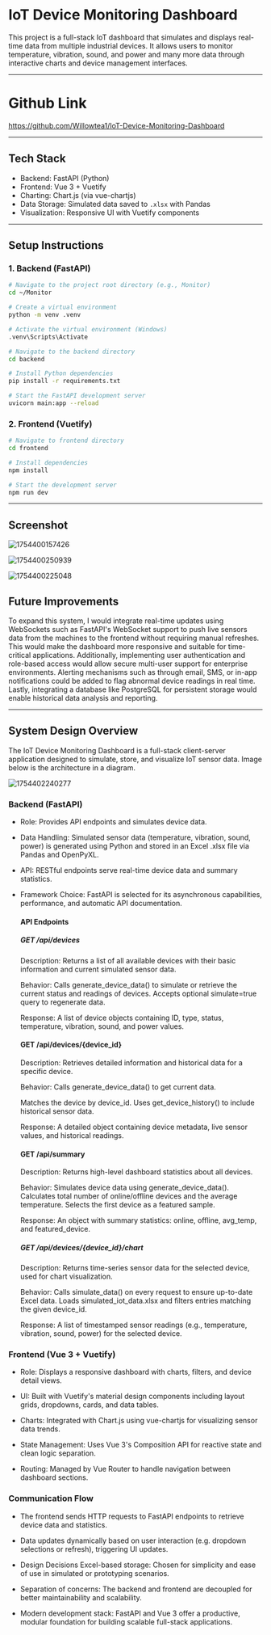 # IoT Device Monitoring Dashboard

This project is a full-stack IoT dashboard that simulates and displays real-time data from multiple industrial devices. It allows users to monitor temperature, vibration, sound, and power and many more data through interactive charts and device management interfaces.

---

# Github Link

https://github.com/Willowtea1/IoT-Device-Monitoring-Dashboard

---

## Tech Stack

- Backend: FastAPI (Python)
- Frontend: Vue 3 + Vuetify
- Charting: Chart.js (via vue-chartjs)
- Data Storage: Simulated data saved to `.xlsx` with Pandas
- Visualization: Responsive UI with Vuetify components

---

## Setup Instructions

### 1. Backend (FastAPI)

```bash
# Navigate to the project root directory (e.g., Monitor)
cd ~/Monitor

# Create a virtual environment
python -m venv .venv

# Activate the virtual environment (Windows)
.venv\Scripts\Activate

# Navigate to the backend directory
cd backend

# Install Python dependencies
pip install -r requirements.txt

# Start the FastAPI development server
uvicorn main:app --reload

```

### 2. Frontend (Vuetify)

```bash
# Navigate to frontend directory
cd frontend

# Install dependencies
npm install

# Start the development server
npm run dev

```

---

## Screenshot

![1754400157426](image/README/1754400157426.png)

![1754400250939](image/README/1754400250939.png)

![1754400225048](image/README/1754400225048.png)

## Future Improvements

To expand this system, I would integrate real-time updates using WebSockets such as FastAPI's WebSocket support to push live sensors data from the machines to the frontend without requiring manual refreshes. This would make the dashboard more responsive and suitable for time-critical applications. Additionally, implementing user authentication and role-based access would allow secure multi-user support for enterprise environments. Alerting mechanisms such as through email, SMS, or in-app notifications could be added to flag abnormal device readings in real time. Lastly, integrating a database like PostgreSQL for persistent storage would enable historical data analysis and reporting.

---

## System Design Overview

The IoT Device Monitoring Dashboard is a full-stack client-server application designed to simulate, store, and visualize IoT sensor data. Image below is the architecture in a diagram.

![1754402240277](image/README/1754402240277.png)

### Backend (FastAPI)

- Role: Provides API endpoints and simulates device data.

- Data Handling: Simulated sensor data (temperature, vibration, sound, power) is generated using Python and stored in an Excel .xlsx file via Pandas and OpenPyXL.

- API: RESTful endpoints serve real-time device data and summary statistics.

- Framework Choice: FastAPI is selected for its asynchronous capabilities, performance, and automatic API documentation.

  #### API Endpoints

  ##### GET /api/devices

  Description:
  Returns a list of all available devices with their basic information and current simulated sensor data.

  Behavior:
  Calls generate_device_data() to simulate or retrieve the current status and readings of devices.
  Accepts optional simulate=true query to regenerate data.

  Response:
  A list of device objects containing ID, type, status, temperature, vibration, sound, and power values.

  #### GET /api/devices/{device_id}

  Description:
  Retrieves detailed information and historical data for a specific device.

  Behavior:
  Calls generate_device_data() to get current data.

  Matches the device by device_id.
  Uses get_device_history() to include historical sensor data.

  Response:
  A detailed object containing device metadata, live sensor values, and historical readings.

  #### GET /api/summary

  Description:
  Returns high-level dashboard statistics about all devices.

  Behavior:
  Simulates device data using generate_device_data().
  Calculates total number of online/offline devices and the average temperature.
  Selects the first device as a featured sample.

  Response:
  An object with summary statistics:
  online, offline, avg_temp, and featured_device.

  ##### GET /api/devices/{device_id}/chart

  Description:
  Returns time-series sensor data for the selected device, used for chart visualization.

  Behavior:
  Calls simulate_data() on every request to ensure up-to-date Excel data.
  Loads simulated_iot_data.xlsx and filters entries matching the given device_id.

  Response:
  A list of timestamped sensor readings (e.g., temperature, vibration, sound, power) for the selected device.

### Frontend (Vue 3 + Vuetify)

- Role: Displays a responsive dashboard with charts, filters, and device detail views.

- UI: Built with Vuetify's material design components including layout grids, dropdowns, cards, and data tables.

- Charts: Integrated with Chart.js using vue-chartjs for visualizing sensor data trends.

- State Management: Uses Vue 3's Composition API for reactive state and clean logic separation.

- Routing: Managed by Vue Router to handle navigation between dashboard sections.

### Communication Flow

- The frontend sends HTTP requests to FastAPI endpoints to retrieve device data and statistics.

- Data updates dynamically based on user interaction (e.g. dropdown selections or refresh), triggering UI updates.

- Design Decisions
  Excel-based storage: Chosen for simplicity and ease of use in simulated or prototyping scenarios.

- Separation of concerns: The backend and frontend are decoupled for better maintainability and scalability.

- Modern development stack: FastAPI and Vue 3 offer a productive, modular foundation for building scalable full-stack applications.
